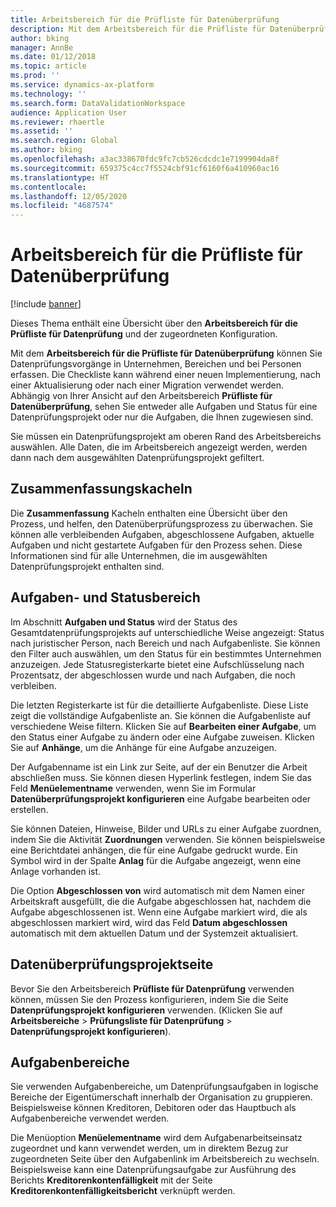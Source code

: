 ```yaml
---
title: Arbeitsbereich für die Prüfliste für Datenüberprüfung
description: Mit dem Arbeitsbereich für die Prüfliste für Datenüberprüfung können Sie Datenprüfungsvorgänge in Unternehmen, Bereichen und bei Personen erfassen. Die Checkliste kann während einer neuen Implementierung, nach einer Aktualisierung oder nach einer Migration verwendet werden.
author: bking
manager: AnnBe
ms.date: 01/12/2018
ms.topic: article
ms.prod: ''
ms.service: dynamics-ax-platform
ms.technology: ''
ms.search.form: DataValidationWorkspace
audience: Application User
ms.reviewer: rhaertle
ms.assetid: ''
ms.search.region: Global
ms.author: bking
ms.openlocfilehash: a3ac338670fdc9fc7cb526cdcdc1e7199904da8f
ms.sourcegitcommit: 659375c4cc7f5524cbf91cf6160f6a410960ac16
ms.translationtype: HT
ms.contentlocale: 
ms.lasthandoff: 12/05/2020
ms.locfileid: "4687574"
---
```

# <a name="data-validation-checklist-workspace"></a>Arbeitsbereich für die Prüfliste für Datenüberprüfung

[!include [banner](../includes/banner.md)]

Dieses Thema enthält eine Übersicht über den **Arbeitsbereich für die Prüfliste für Datenprüfung** und der zugeordneten Konfiguration.

Mit dem **Arbeitsbereich für die Prüfliste für Datenüberprüfung** können Sie Datenprüfungsvorgänge in Unternehmen, Bereichen und bei Personen erfassen. Die Checkliste kann während einer neuen Implementierung, nach einer Aktualisierung oder nach einer Migration verwendet werden. Abhängig von Ihrer Ansicht auf den Arbeitsbereich **Prüfliste für Datenüberprüfung**, sehen Sie entweder alle Aufgaben und Status für eine Datenprüfungsprojekt oder nur die Aufgaben, die Ihnen zugewiesen sind.

Sie müssen ein Datenprüfungsprojekt am oberen Rand des Arbeitsbereichs auswählen. Alle Daten, die im Arbeitsbereich angezeigt werden, werden dann nach dem ausgewählten Datenprüfungsprojekt gefiltert.

## <a name="summary-tiles"></a>Zusammenfassungskacheln

Die **Zusammenfassung** Kacheln enthalten eine Übersicht über den Prozess, und helfen, den Datenüberprüfungsprozess zu überwachen. Sie können alle verbleibenden Aufgaben, abgeschlossene Aufgaben, aktuelle Aufgaben und nicht gestartete Aufgaben für den Prozess sehen. Diese Informationen sind für alle Unternehmen, die im ausgewählten Datenprüfungsprojekt enthalten sind.

## <a name="tasks-and-status-section"></a>Aufgaben- und Statusbereich

Im Abschnitt **Aufgaben und Status** wird der Status des Gesamtdatenprüfungsprojekts auf unterschiedliche Weise angezeigt: Status nach juristischer Person, nach Bereich und nach Aufgabenliste. Sie können den Filter auch auswählen, um den Status für ein bestimmtes Unternehmen anzuzeigen. Jede Statusregisterkarte bietet eine Aufschlüsselung nach Prozentsatz, der abgeschlossen wurde und nach Aufgaben, die noch verbleiben.

Die letzten Registerkarte ist für die detaillierte Aufgabenliste. Diese Liste zeigt die vollständige Aufgabenliste an.
Sie können die Aufgabenliste auf verschiedene Weise filtern. Klicken Sie auf **Bearbeiten einer Aufgabe**, um den Status einer Aufgabe zu ändern oder eine Aufgabe zuweisen. Klicken Sie auf **Anhänge**, um die Anhänge für eine Aufgabe anzuzeigen.

Der Aufgabenname ist ein Link zur Seite, auf der ein Benutzer die Arbeit abschließen muss. Sie können diesen Hyperlink festlegen, indem Sie das Feld **Menüelementname** verwenden, wenn Sie im Formular **Datenüberprüfungsprojekt konfigurieren** eine Aufgabe bearbeiten oder erstellen.

Sie können Dateien, Hinweise, Bilder und URLs zu einer Aufgabe zuordnen, indem Sie die Aktivität **Zuordnungen** verwenden. Sie können beispielsweise eine Berichtdatei anhängen, die für eine Aufgabe gedruckt wurde. Ein Symbol wird in der Spalte **Anlag** für die Aufgabe angezeigt, wenn eine Anlage vorhanden ist.

Die Option **Abgeschlossen von** wird automatisch mit dem Namen einer Arbeitskraft ausgefüllt, die die Aufgabe abgeschlossen hat, nachdem die Aufgabe abgeschlossenen ist. Wenn eine Aufgabe markiert wird, die als abgeschlossen markiert wird, wird das Feld **Datum abgeschlossen** automatisch mit dem aktuellen Datum und der Systemzeit aktualisiert.

## <a name="configure-data-validation-project-page"></a>Datenüberprüfungsprojektseite

Bevor Sie den Arbeitsbereich **Prüfliste für Datenprüfung** verwenden können, müssen Sie den Prozess konfigurieren, indem Sie die Seite **Datenprüfungsprojekt konfigurieren** verwenden. (Klicken Sie auf **Arbeitsbereiche** \> **Prüfungsliste für Datenprüfung** \> **Datenprüfungsprojekt konfigurieren**).

## <a name="task-areas"></a>Aufgabenbereiche

Sie verwenden Aufgabenbereiche, um Datenprüfungsaufgaben in logische Bereiche der Eigentümerschaft innerhalb der Organisation zu gruppieren. Beispielsweise können Kreditoren, Debitoren oder das Hauptbuch als Aufgabenbereiche verwendet werden.

Die Menüoption **Menüelementname** wird dem Aufgabenarbeitseinsatz zugeordnet und kann verwendet werden, um in direktem Bezug zur zugeordneten Seite über den Aufgabenlink im Arbeitsbereich zu wechseln. Beispielsweise kann eine Datenprüfungsaufgabe zur Ausführung des Berichts **Kreditorenkontenfälligkeit** mit der Seite **Kreditorenkontenfälligkeitsbericht** verknüpft werden.
